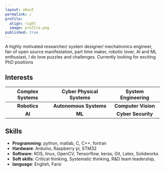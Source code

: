 ```yaml
---
layout: about
permalink: /
profile:
  align: right
  image: profile.png
published: true
---
```


A highly motivated researcher/ system designer/ mechatronics engineer, fan of open source manifestation, part time maker, robotic lover, AI and ML enthusiast, I do love puzzles and challenges. Currently looking for exciting PhD positions

## Interests
| **Complex Systems** 	| **Cyber Physical Systems** 	| **System Engineering** 	|
|:-------------------:	|:--------------------------:	|:----------------------:	|
|     **Robotics**    	|   **Autonomous Systems**   	|   **Computer Vision**  	|
|        **AI**       	|           **ML**           	|   **Cyber Security**   	|

## Skills
- **Programming**: python, matlab, C, C++, fortran
- **Hardware**: Arduino, Raspberry pi, STM32
- **Software**: ROS, linux, OpenCV, Tensorflow, keras, Git, Latex, Solidworks
- **Soft skills**: Critical thinking, Systematic thinking, R&D team leadership, 
- **language**: English, Farsi
